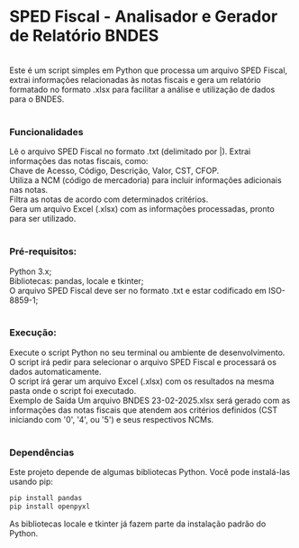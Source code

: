 # SPED Fiscal - Analisador e Gerador de Relatório BNDES
<br/>
Este é um script simples em Python que processa um arquivo SPED Fiscal, extrai informações relacionadas às notas fiscais e gera um relatório formatado no formato .xlsx para facilitar a análise e utilização de dados para o BNDES.
<br/>
<br/>

### Funcionalidades

Lê o arquivo SPED Fiscal no formato .txt (delimitado por |).
Extrai informações das notas fiscais, como:  
Chave de Acesso,
Código, Descrição, Valor, CST, CFOP.  
Utiliza a NCM (código de mercadoria) para incluir informações adicionais nas notas.  
Filtra as notas de acordo com determinados critérios.  
Gera um arquivo Excel (.xlsx) com as informações processadas, pronto para ser utilizado.
<br/>
<br/>

### Pré-requisitos:
Python 3.x;  
Bibliotecas: pandas, locale e tkinter;  
O arquivo SPED Fiscal deve ser no formato .txt e estar codificado em ISO-8859-1;
<br/>
<br/>

### Execução:
Execute o script Python no seu terminal ou ambiente de desenvolvimento.  
O script irá pedir para selecionar o arquivo SPED Fiscal e processará os dados automaticamente.  
O script irá gerar um arquivo Excel (.xlsx) com os resultados na mesma pasta onde o script foi executado.
<br/>
Exemplo de Saída
Um arquivo BNDES 23-02-2025.xlsx será gerado com as informações das notas fiscais que atendem aos critérios definidos (CST iniciando com '0', '4', ou '5') e seus respectivos NCMs.
<br/>
<br/>

### Dependências
Este projeto depende de algumas bibliotecas Python. Você pode instalá-las usando pip:
```bash
pip install pandas  
pip install openpyxl
```
As bibliotecas locale e tkinter já fazem parte da instalação padrão do Python.

